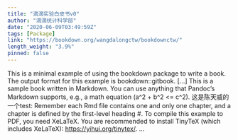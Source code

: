 ```yaml
---
title: "滴滴实验白皮书v0"
author: "滴滴统计科学部"
date: "2020-06-09T03:49:59Z"
tags: [Package]
link: "https://bookdown.org/wangdalongctw/bookdownctw/"
length_weight: "3.9%"
pinned: false
---
```


This is a minimal example of using the bookdown package to write a book. The output format for this example is bookdown::gitbook. [...] This is a sample book written in Markdown. You can use anything that Pandoc’s Markdown supports, e.g., a math equation \(a^2 + b^2 <= c^2\). 这是陈天威的一个test: Remember each Rmd file contains one and only one chapter, and a chapter is defined by the first-level heading #. To compile this example to PDF, you need XeLaTeX. You are recommended to install TinyTeX (which includes XeLaTeX): https://yihui.org/tinytex/. ...
